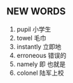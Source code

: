 ## NEW WORDS

1. pupil 小学生
2. towel 毛巾
3. instantly 立即地
4. erroneous 错误的
5. namely 即 也就是
6. colonel 陆军上校
